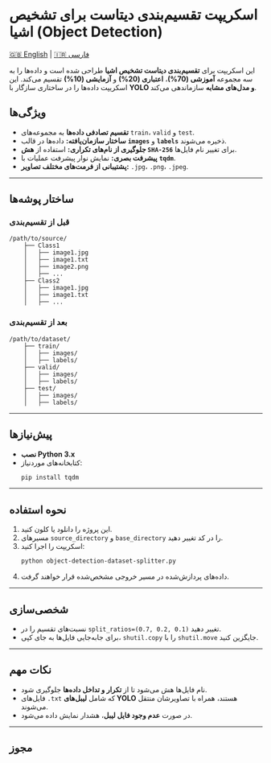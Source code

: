 # اسکریپت تقسیم‌بندی دیتاست برای تشخیص اشیا (Object Detection)

[🇬🇧 English](README.md) | [🇮🇷 فارسی](README.fa.md)

این اسکریپت برای **تقسیم‌بندی دیتاست تشخیص اشیا** طراحی شده است و داده‌ها را به سه مجموعه **آموزشی (70%)**، **اعتباری (20%)** و **آزمایشی (10%)** تقسیم می‌کند. این اسکریپت داده‌ها را در ساختاری سازگار با **YOLO و مدل‌های مشابه** سازماندهی می‌کند.

## **ویژگی‌ها**
- **تقسیم تصادفی داده‌ها** به مجموعه‌های `train`، `valid` و `test`.
- **ساختار سازمان‌یافته:** داده‌ها در قالب **`images`** و **`labels`** ذخیره می‌شوند.
- **جلوگیری از نام‌های تکراری:** استفاده از **هش `SHA-256`** برای تغییر نام فایل‌ها.
- **پیشرفت بصری:** نمایش نوار پیشرفت عملیات با **`tqdm`**.
- **پشتیبانی از فرمت‌های مختلف تصاویر:** `.jpg`، `.png`، `.jpeg`.

---

## **ساختار پوشه‌ها**

### **قبل از تقسیم‌بندی**
```
/path/to/source/
    ├── Class1
    │   ├── image1.jpg
    │   ├── image1.txt
    │   ├── image2.png
    │   ├── ...
    ├── Class2
    │   ├── image1.jpg
    │   ├── image1.txt
    │   ├── ...
```

### **بعد از تقسیم‌بندی**
```
/path/to/dataset/
    ├── train/
    │   ├── images/
    │   ├── labels/
    ├── valid/
    │   ├── images/
    │   ├── labels/
    ├── test/
    │   ├── images/
    │   ├── labels/
```

---

## **پیش‌نیازها**
- **نصب Python 3.x**
- کتابخانه‌های موردنیاز:
  ```sh
  pip install tqdm
  ```

---

## **نحوه استفاده**
1. این پروژه را دانلود یا کلون کنید.
2. مسیرهای `source_directory` و `base_directory` را در کد تغییر دهید.
3. اسکریپت را اجرا کنید:
   ```sh
   python object-detection-dataset-splitter.py
   ```
4. داده‌های پردازش‌شده در مسیر خروجی مشخص‌شده قرار خواهند گرفت.

---

## **شخصی‌سازی**
- نسبت‌های تقسیم را در `split_ratios=(0.7, 0.2, 0.1)` تغییر دهید.
- برای جابه‌جایی فایل‌ها به جای کپی، `shutil.copy` را با `shutil.move` جایگزین کنید.

---

## **نکات مهم**
- نام فایل‌ها هش می‌شود تا از **تکرار و تداخل داده‌ها** جلوگیری شود.
- فایل‌های `.txt` که شامل **لیبل‌های YOLO** هستند، همراه با تصاویرشان منتقل می‌شوند.
- در صورت **عدم وجود فایل لیبل**، هشدار نمایش داده می‌شود.

---

## **مجوز**


